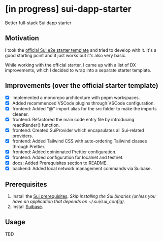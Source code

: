 # [in progress] sui-dapp-starter

Better full-stack Sui dapp starter

## Motivation

I took the [official Sui e2e starter template](https://github.com/MystenLabs/sui/tree/main/sdk/create-dapp) and tried to develop with it. 
It's a good starting point and it just works but it's also very basic. 

While working with the official starter, I came up with a list of DX improvements, which I decided to wrap into a separate starter template.

## Improvements (over the official starter template)

- [x] Implemented a monorepo architecture with pnpm workspaces.
- [x] Added recommenced VSCode plugins through VSCode configuration.
- [x] frontend: Added "@" import alias for the src folder to make the imports cleaner.
- [x] frontend: Refactored the main code entry file by introducing reactRender() function.
- [x] frontend: Created SuiProvider which encapsulates all Sui-related providers.
- [x] frontend: Added Tailwind CSS with auto-ordering Tailwind classes through Prettier.
- [x] frontend: Added opinionated Prettier configuration.
- [x] frontend: Added configuration for localnet and testnet.
- [x] docs: Added Prerequisites section to README.
- [x] backend: Added local network management commands via Suibase.

## Prerequisites

1) Install the [Sui prerequisites](https://docs.sui.io/build/install#prerequisites). _Skip installing the Sui binaries (unless you have an application that depends on ~/.sui/sui_config)._
2) Install [Suibase](https://suibase.io/how-to/install.html).

## Usage

TBD
